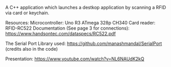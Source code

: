 A C++ application which launches a destkop application by scanning a RFID via card or keychain. 

Resources: 
Microcontroller: Uno R3 ATmega 328p CH340
Card reader: RFID-RC522 
Documentation (See page 3 for connections): https://www.handsontec.com/dataspecs/RC522.pdf 

The Serial Port Library used: https://github.com/manashmandal/SerialPort (credits also in the code)

Presentation: https://www.youtube.com/watch?v=NL6NAUdK2kQ
